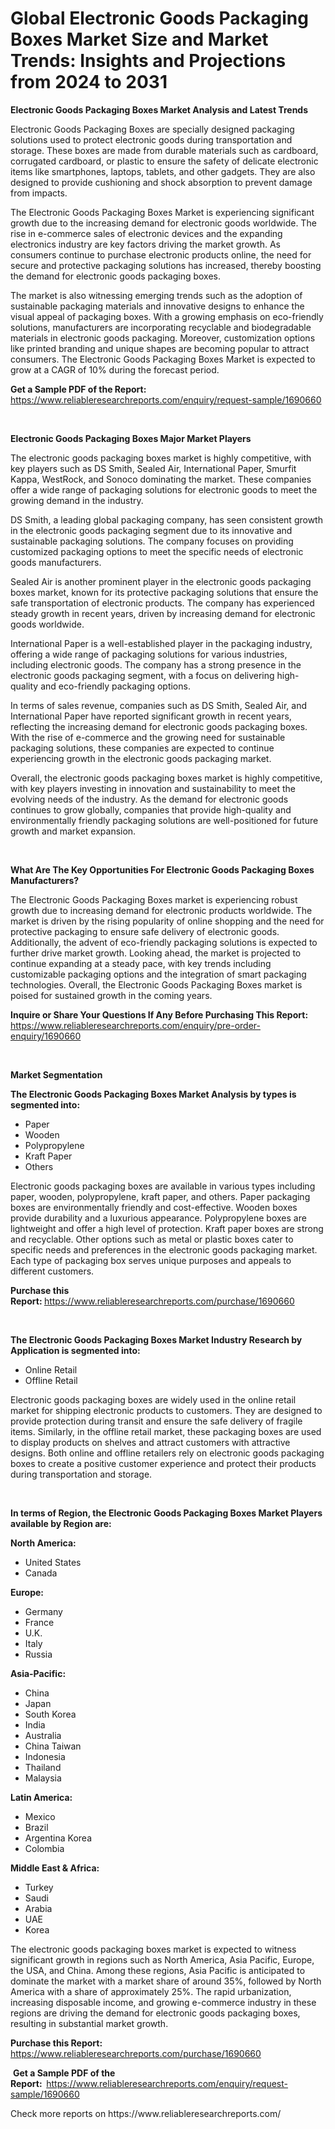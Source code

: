<p><h1>Global Electronic Goods Packaging Boxes Market Size and Market Trends: Insights and Projections from 2024 to 2031</h1></p><p><strong>Electronic Goods Packaging Boxes Market Analysis and Latest Trends</strong></p>
<p><p>Electronic Goods Packaging Boxes are specially designed packaging solutions used to protect electronic goods during transportation and storage. These boxes are made from durable materials such as cardboard, corrugated cardboard, or plastic to ensure the safety of delicate electronic items like smartphones, laptops, tablets, and other gadgets. They are also designed to provide cushioning and shock absorption to prevent damage from impacts.</p><p>The Electronic Goods Packaging Boxes Market is experiencing significant growth due to the increasing demand for electronic goods worldwide. The rise in e-commerce sales of electronic devices and the expanding electronics industry are key factors driving the market growth. As consumers continue to purchase electronic products online, the need for secure and protective packaging solutions has increased, thereby boosting the demand for electronic goods packaging boxes.</p><p>The market is also witnessing emerging trends such as the adoption of sustainable packaging materials and innovative designs to enhance the visual appeal of packaging boxes. With a growing emphasis on eco-friendly solutions, manufacturers are incorporating recyclable and biodegradable materials in electronic goods packaging. Moreover, customization options like printed branding and unique shapes are becoming popular to attract consumers. The Electronic Goods Packaging Boxes Market is expected to grow at a CAGR of 10% during the forecast period.</p></p>
<p><strong>Get a Sample PDF of the Report:&nbsp;</strong> <a href="https://www.reliableresearchreports.com/enquiry/request-sample/1690660">https://www.reliableresearchreports.com/enquiry/request-sample/1690660</a></p>
<p>&nbsp;</p>
<p><strong>Electronic Goods Packaging Boxes Major Market Players</strong></p>
<p><p>The electronic goods packaging boxes market is highly competitive, with key players such as DS Smith, Sealed Air, International Paper, Smurfit Kappa, WestRock, and Sonoco dominating the market. These companies offer a wide range of packaging solutions for electronic goods to meet the growing demand in the industry.</p><p>DS Smith, a leading global packaging company, has seen consistent growth in the electronic goods packaging segment due to its innovative and sustainable packaging solutions. The company focuses on providing customized packaging options to meet the specific needs of electronic goods manufacturers.</p><p>Sealed Air is another prominent player in the electronic goods packaging boxes market, known for its protective packaging solutions that ensure the safe transportation of electronic products. The company has experienced steady growth in recent years, driven by increasing demand for electronic goods worldwide.</p><p>International Paper is a well-established player in the packaging industry, offering a wide range of packaging solutions for various industries, including electronic goods. The company has a strong presence in the electronic goods packaging segment, with a focus on delivering high-quality and eco-friendly packaging options.</p><p>In terms of sales revenue, companies such as DS Smith, Sealed Air, and International Paper have reported significant growth in recent years, reflecting the increasing demand for electronic goods packaging boxes. With the rise of e-commerce and the growing need for sustainable packaging solutions, these companies are expected to continue experiencing growth in the electronic goods packaging market.</p><p>Overall, the electronic goods packaging boxes market is highly competitive, with key players investing in innovation and sustainability to meet the evolving needs of the industry. As the demand for electronic goods continues to grow globally, companies that provide high-quality and environmentally friendly packaging solutions are well-positioned for future growth and market expansion.</p></p>
<p>&nbsp;</p>
<p><strong>What Are The Key Opportunities For Electronic Goods Packaging Boxes Manufacturers?</strong></p>
<p><p>The Electronic Goods Packaging Boxes market is experiencing robust growth due to increasing demand for electronic products worldwide. The market is driven by the rising popularity of online shopping and the need for protective packaging to ensure safe delivery of electronic goods. Additionally, the advent of eco-friendly packaging solutions is expected to further drive market growth. Looking ahead, the market is projected to continue expanding at a steady pace, with key trends including customizable packaging options and the integration of smart packaging technologies. Overall, the Electronic Goods Packaging Boxes market is poised for sustained growth in the coming years.</p></p>
<p><strong>Inquire or Share Your Questions If Any Before Purchasing This Report:</strong> <a href="https://www.reliableresearchreports.com/enquiry/pre-order-enquiry/1690660">https://www.reliableresearchreports.com/enquiry/pre-order-enquiry/1690660</a></p>
<p>&nbsp;</p>
<p><strong>Market Segmentation</strong></p>
<p><strong>The Electronic Goods Packaging Boxes Market Analysis by types is segmented into:</strong></p>
<p><ul><li>Paper</li><li>Wooden</li><li>Polypropylene</li><li>Kraft Paper</li><li>Others</li></ul></p>
<p><p>Electronic goods packaging boxes are available in various types including paper, wooden, polypropylene, kraft paper, and others. Paper packaging boxes are environmentally friendly and cost-effective. Wooden boxes provide durability and a luxurious appearance. Polypropylene boxes are lightweight and offer a high level of protection. Kraft paper boxes are strong and recyclable. Other options such as metal or plastic boxes cater to specific needs and preferences in the electronic goods packaging market. Each type of packaging box serves unique purposes and appeals to different customers.</p></p>
<p><strong>Purchase this Report:&nbsp;</strong><a href="https://www.reliableresearchreports.com/purchase/1690660">https://www.reliableresearchreports.com/purchase/1690660</a></p>
<p>&nbsp;</p>
<p><strong>The Electronic Goods Packaging Boxes Market Industry Research by Application is segmented into:</strong></p>
<p><ul><li>Online Retail</li><li>Offline Retail</li></ul></p>
<p><p>Electronic goods packaging boxes are widely used in the online retail market for shipping electronic products to customers. They are designed to provide protection during transit and ensure the safe delivery of fragile items. Similarly, in the offline retail market, these packaging boxes are used to display products on shelves and attract customers with attractive designs. Both online and offline retailers rely on electronic goods packaging boxes to create a positive customer experience and protect their products during transportation and storage.</p></p>
<p>&nbsp;</p>
<p><strong>In terms of Region, the Electronic Goods Packaging Boxes Market Players available by Region are:</strong></p>
<p>
    <p> <strong> North America: </strong>
        <ul>
            <li>United States</li>
            <li>Canada</li>
        </ul>
        </p> 
    <p> <strong> Europe: </strong>
        <ul>
            <li>Germany</li>
            <li>France</li>
            <li>U.K.</li>
            <li>Italy</li>
            <li>Russia</li>
        </ul>
        </p> 
    <p> <strong> Asia-Pacific: </strong>
        <ul>
            <li>China</li>
            <li>Japan</li>
            <li>South Korea</li>
            <li>India</li>
            <li>Australia</li>
            <li>China Taiwan</li>
            <li>Indonesia</li>
            <li>Thailand</li>
            <li>Malaysia</li>
        </ul>
        </p> 
    <p> <strong> Latin America: </strong>
        <ul>
            <li>Mexico</li>
            <li>Brazil</li>
            <li>Argentina Korea</li>
            <li>Colombia</li>
        </ul>
        </p> 
    <p> <strong> Middle East & Africa: </strong>
        <ul>
            <li>Turkey</li>
            <li>Saudi</li>
            <li>Arabia</li>
            <li>UAE</li>
            <li>Korea</li>
        </ul>
    </p>
    </p>
<p><p>The electronic goods packaging boxes market is expected to witness significant growth in regions such as North America, Asia Pacific, Europe, the USA, and China. Among these regions, Asia Pacific is anticipated to dominate the market with a market share of around 35%, followed by North America with a share of approximately 25%. The rapid urbanization, increasing disposable income, and growing e-commerce industry in these regions are driving the demand for electronic goods packaging boxes, resulting in substantial market growth.</p></p>
<p><strong>Purchase this Report: </strong><a href="https://www.reliableresearchreports.com/purchase/1690660">https://www.reliableresearchreports.com/purchase/1690660</a></p>
<p>&nbsp;<strong>Get a Sample PDF of the Report:&nbsp;&nbsp;</strong><a href="https://www.reliableresearchreports.com/enquiry/request-sample/1690660">https://www.reliableresearchreports.com/enquiry/request-sample/1690660</a></p>
<p><strong></strong></p>
<p>Check more reports on https://www.reliableresearchreports.com/</p>